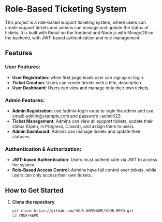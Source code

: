 # Role-Based Ticketing System

This project is a role-based support ticketing system, where users can create support tickets and admins can manage and update the status of tickets. It is built with React on the frontend and Node.js with MongoDB on the backend, with JWT-based authentication and role management.

## Features

### User Features:
- **User Registration**: when first page loads user can signup or login.
- **Ticket Creation**: Users can create tickets with a title, description.
- **User Dashboard**: Users can view and manage only their own tickets.

### Admin Features:
- **Admin Registration**: use /admin-login route to login the admin and use email:-admin@example.com and password:-admin123.
- **Ticket Management**: Admins can view all support tickets, update their status (Open, In Progress, Closed), and assign them to users.
- **Admin Dashboard**: Admins can manage tickets and update their statuses.

### Authentication & Authorization:
- **JWT-based Authentication**: Users must authenticate via JWT to access the system.
- **Role-Based Access Control**: Admins have full control over tickets, while users can only access their own tickets.

## How to Get Started

1. **Clone the repository**:
   ```bash
   git clone https://github.com/YOUR-USERNAME/YOUR-REPO.git
   cd YOUR-REPO


